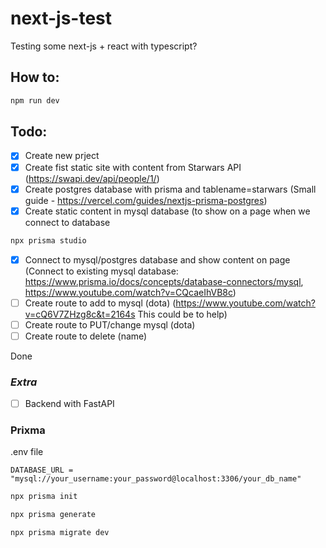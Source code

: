 # next-js-test
Testing some next-js + react with typescript?

## How to:

```bash
npm run dev
```

## Todo:

- [x] Create new prject
- [x] Create fist static site with content from Starwars API (https://swapi.dev/api/people/1/)
- [x] Create postgres database with prisma and tablename=starwars (Small guide - https://vercel.com/guides/nextjs-prisma-postgres) 
- [x] Create static content in mysql database (to show on a page when we connect to database<br>
```bash
npx prisma studio
```
- [x] Connect to mysql/postgres database and show content on page (Connect to existing mysql database: https://www.prisma.io/docs/concepts/database-connectors/mysql, https://www.youtube.com/watch?v=CQcaeIhVB8c)
- [ ] Create route to add to mysql (dota) (https://www.youtube.com/watch?v=cQ6V7ZHzg8c&t=2164s This could be to help)
- [ ] Create route to PUT/change mysql (dota) 
- [ ] Create route to delete (name)

Done

### *Extra*

- [ ] Backend with FastAPI


### Prixma

.env file 

```
DATABASE_URL = "mysql://your_username:your_password@localhost:3306/your_db_name"
```

```bash
npx prisma init
```
```bash
npx prisma generate
```
```bash
npx prisma migrate dev
```